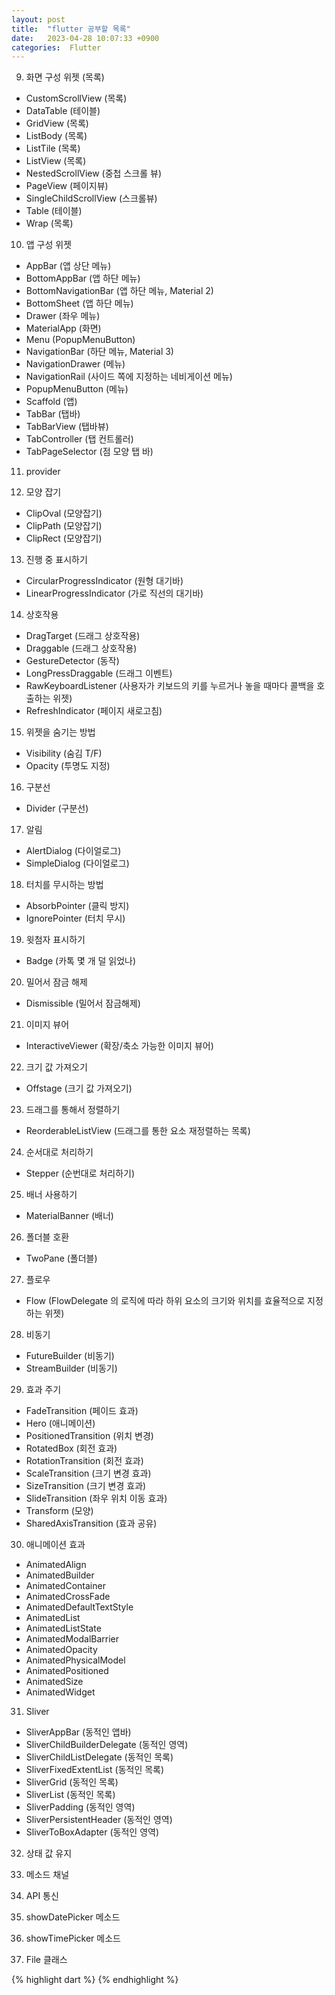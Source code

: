 ```yaml
---
layout: post
title:  "flutter 공부할 목록"
date:   2023-04-28 10:07:33 +0900
categories:  Flutter
---
```


9. 화면 구성 위젯 (목록)
- CustomScrollView (목록)
- DataTable (테이블)
- GridView (목록)
- ListBody (목록)
- ListTile (목록)
- ListView (목록)
- NestedScrollView (중첩 스크롤 뷰)
- PageView (페이지뷰)
- SingleChildScrollView (스크롤뷰)
- Table (테이블)
- Wrap (목록)

10. 앱 구성 위젯
- AppBar (앱 상단 메뉴)
- BottomAppBar (앱 하단 메뉴)
- BottomNavigationBar (앱 하단 메뉴, Material 2)
- BottomSheet (앱 하단 메뉴)
- Drawer (좌우 메뉴)
- MaterialApp (화면)
- Menu (PopupMenuButton)
- NavigationBar (하단 메뉴, Material 3)
- NavigationDrawer (메뉴)
- NavigationRail (사이드 쪽에 지정하는 네비게이션 메뉴)
- PopupMenuButton (메뉴)
- Scaffold (앱)
- TabBar (탭바)
- TabBarView (탭바뷰)
- TabController (탭 컨트롤러)
- TabPageSelector (점 모양 탭 바)

11. provider

12. 모양 잡기
- ClipOval (모양잡기)
- ClipPath (모양잡기)
- ClipRect (모양잡기)

13. 진행 중 표시하기
- CircularProgressIndicator (원형 대기바)
- LinearProgressIndicator (가로 직선의 대기바)

14. 상호작용
- DragTarget (드래그 상호작용)
- Draggable (드래그 상호작용)
- GestureDetector (동작)
- LongPressDraggable (드래그 이벤트)
- RawKeyboardListener (사용자가 키보드의 키를 누르거나 놓을 때마다 콜백을 호출하는 위젯)
- RefreshIndicator (페이지 새로고침)

15. 위젯을 숨기는 방법
- Visibility (숨김 T/F)
- Opacity (투명도 지정)

16. 구분선
- Divider (구분선)

17. 알림
- AlertDialog (다이얼로그)
- SimpleDialog (다이얼로그)

18. 터치를 무시하는 방법
- AbsorbPointer (클릭 방지)
- IgnorePointer (터치 무시)

19. 윗첨자 표시하기
- Badge (카톡 몇 개 덜 읽었나)

20. 밀어서 잠금 해제
- Dismissible (밀어서 잠금해제)

21. 이미지 뷰어
- InteractiveViewer (확장/축소 가능한 이미지 뷰어)

22. 크기 값 가져오기
- Offstage (크기 값 가져오기)

23. 드래그를 통해서 정렬하기
- ReorderableListView (드래그를 통한 요소 재정렬하는 목록)

24. 순서대로 처리하기
- Stepper (순번대로 처리하기)

25. 배너 사용하기
- MaterialBanner (배너)

26. 폴더블 호환
- TwoPane (폴더블)

27. 플로우
- Flow (FlowDelegate 의 로직에 따라 하위 요소의 크기와 위치를 효율적으로 지정하는 위젯)

28. 비동기
- FutureBuilder (비동기)
- StreamBuilder (비동기)

29. 효과 주기
- FadeTransition (페이드 효과)
- Hero (애니메이션)
- PositionedTransition (위치 변경)
- RotatedBox (회전 효과)
- RotationTransition (회전 효과)
- ScaleTransition (크기 변경 효과)
- SizeTransition (크기 변경 효과)
- SlideTransition (좌우 위치 이동 효과)
- Transform (모양)
- SharedAxisTransition (효과 공유)

30. 애니메이션 효과
- AnimatedAlign
- AnimatedBuilder
- AnimatedContainer
- AnimatedCrossFade
- AnimatedDefaultTextStyle
- AnimatedList
- AnimatedListState
- AnimatedModalBarrier
- AnimatedOpacity
- AnimatedPhysicalModel
- AnimatedPositioned
- AnimatedSize
- AnimatedWidget

31. Sliver
- SliverAppBar (동적인 앱바)
- SliverChildBuilderDelegate (동적인 영역)
- SliverChildListDelegate (동적인 목록)
- SliverFixedExtentList (동적인 목록)
- SliverGrid (동적인 목록)
- SliverList (동적인 목록)
- SliverPadding (동적인 영역)
- SliverPersistentHeader (동적인 영역)
- SliverToBoxAdapter (동적인 영역)

32. 상태 값 유지

33. 메소드 채널

34. API 통신

35. showDatePicker 메소드

36. showTimePicker 메소드

37. File 클래스

{% highlight dart %}
{% endhighlight %}